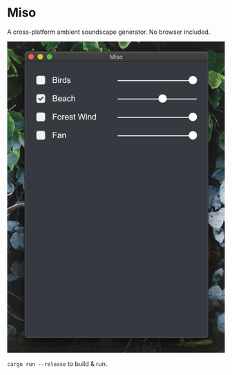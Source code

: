 # Miso

A cross-platform ambient soundscape generator. No browser included.

![Screenshot of Miso](screenshot.png)

`cargo run --release` to build & run. 